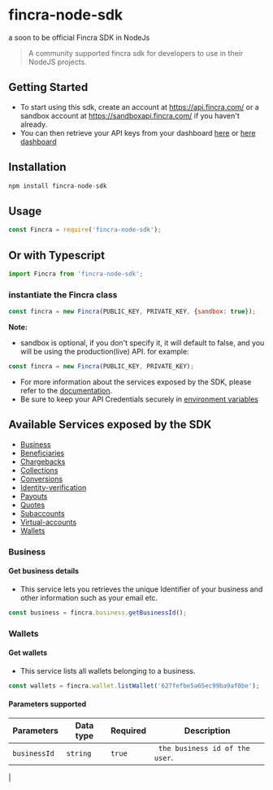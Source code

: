 # fincra-node-sdk

a soon to be official Fincra SDK in NodeJs

> A community supported fincra sdk for developers to use in their NodeJS projects.


## Getting Started

- To start using this sdk, create an account at https://api.fincra.com/  or a sandbox account at https://sandboxapi.fincra.com/ if you haven't already.
- You can then retrieve your API keys from your dashboard [here](https://app.fincra.com/) or [here](https://sandbox.fincra.com/dashboard) [dashboard](https://dashboard.thepeer.co/)

## Installation

```js
npm install fincra-node-sdk
```

## Usage

```js
const Fincra = require('fincra-node-sdk');
```
## Or with Typescript

```ts
import Fincra from 'fincra-node-sdk';
```

### instantiate the Fincra class
    
```js
const fincra = new Fincra(PUBLIC_KEY, PRIVATE_KEY, {sandbox: true});
```
**Note:**
- sandbox is optional, if you don't specify it, it will default to false, and you will be using the production(live) API. for example:
```js 
const fincra = new Fincra(PUBLIC_KEY, PRIVATE_KEY);
```
- For more information about the services exposed by the SDK, please refer to the [documentation](https://docs.fincra.com/docs).
- Be sure to keep your API Credentials securely in [environment variables](https://www.twilio.com/blog/working-with-environment-variables-in-node-js-html)

## Available Services exposed by the SDK
<!-- create an hyperlink for easy navigation of the readme file -->
- [Business](#business)
- [Beneficiaries](#beneficiaries)
- [Chargebacks](#chargebacks)
- [Collections](#collections)
- [Conversions](#conversions)
- [Identity-verification](#identity-verification)
- [Payouts](#payouts)
- [Quotes](#quotes)
- [Subaccounts](#subaccounts)
- [Virtual-accounts](#virtual-accounts)
- [Wallets](#wallets)

<!-- add the business -->
### Business
#### Get business details
<!-- add a description -->
- This service lets you retrieves the unique Identifier of your business and other information such as your email etc.
```ts
const business = fincra.business.getBusinessId();
```

### Wallets
#### Get wallets
- This service lists all wallets belonging to a business.
```ts
const wallets = fincra.wallet.listWallet('627fefbe5a65ec99ba9af0be');
```
#### Parameters supported

| Parameters           | Data type                 | Required | Description                                                                                                                                                                                                                                         |
|----------------------|---------------------------|----------|-----------------------------------------------------------------------------------------------------------------------------------------------------------------------------------------------------------------------------------------------------|
| ```businessId```        | ```string```                   | ```true```     | ``` the business id of the user```.
|